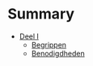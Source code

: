 # Summary

* [Deel I](chapter-1-intro/README.md)
    * [Begrippen](chapter-1-intro/nomenclature.md)
    * [Benodigdheden](chatper-1-intro/requirements.md)